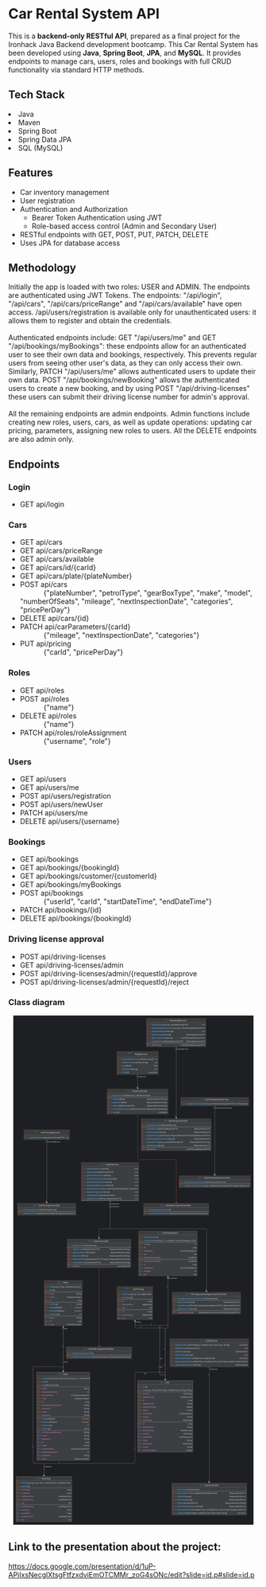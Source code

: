 # Car Rental System API

This is a **backend-only RESTful API**, prepared as a final project for the Ironhack Java Backend development bootcamp.
This Car Rental System has been developed using **Java**, **Spring Boot**, **JPA**, and **MySQL**. It provides endpoints to manage cars, users, roles and bookings with full CRUD functionality via standard HTTP methods.


## Tech Stack

<li>Java</li>
<li>Maven</li>
<li>Spring Boot</li>
<li>Spring Data JPA</li>
<li>SQL (MySQL)</li>

## Features

<ul>
  <li>Car inventory management</li>
  <li>User registration</li>
  <li>Authentication and Authorization
    <ul>
      <li>Bearer Token Authentication using JWT</li>
      <li>Role-based access control (Admin and Secondary User)</li>
    </ul>
  </li>
  <li>RESTful endpoints with GET, POST, PUT, PATCH, DELETE</li>
  <li>Uses JPA for database access</li>
</ul>

## Methodology
Initially the app is loaded with two roles: USER and ADMIN. The endpoints are authenticated using JWT Tokens. The endpoints: "/api/login", "/api/cars", "/api/cars/priceRange" and "/api/cars/available" have open access. /api/users/registration is available only for unauthenticated users: it allows them to register and obtain the credentials.<br><br>Authenticated endpoints include: GET "/api/users/me" and GET "/api/bookings/myBookings": these endpoints allow for an authenticated user to see their own data and bookings, respectively. This prevents regular users from seeing other user's data, as they can only access their own. Similarly, PATCH "/api/users/me" allows authenticated users to update their own data. POST "/api/bookings/newBooking" allows the authenticated users to create a new booking, and by using POST "/api/driving-licenses" these users can submit their driving license number for admin's approval.<br><br>All the remaining endpoints are admin endpoints. Admin functions include creating new roles, users, cars, as well as update operations: updating car pricing, parameters, assigning new roles to users. All the DELETE endpoints are also admin only.

## Endpoints

### Login
- GET api/login

### Cars
- GET api/cars
- GET api/cars/priceRange
- GET api/cars/available
- GET api/cars/id/{carId}
- GET api/cars/plate/{plateNumber}
- POST api/cars<br>&nbsp;&nbsp;&nbsp;&nbsp;&nbsp;&nbsp;&nbsp;&nbsp;&nbsp;&nbsp;&nbsp;&nbsp;{"plateNumber", "petrolType", "gearBoxType", "make", "model", "numberOfSeats", "mileage", "nextInspectionDate", "categories", "pricePerDay"}
- DELETE api/cars/{id}
- PATCH api/carParameters/{carId}<br>&nbsp;&nbsp;&nbsp;&nbsp;&nbsp;&nbsp;&nbsp;&nbsp;&nbsp;&nbsp;&nbsp;&nbsp;{"mileage", "nextInspectionDate", "categories"}
- PUT api/pricing<br>&nbsp;&nbsp;&nbsp;&nbsp;&nbsp;&nbsp;&nbsp;&nbsp;&nbsp;&nbsp;&nbsp;&nbsp;{"carId", "pricePerDay"}
  
### Roles
- GET api/roles
- POST api/roles<br>&nbsp;&nbsp;&nbsp;&nbsp;&nbsp;&nbsp;&nbsp;&nbsp;&nbsp;&nbsp;&nbsp;&nbsp;{"name"}
- DELETE api/roles<br>&nbsp;&nbsp;&nbsp;&nbsp;&nbsp;&nbsp;&nbsp;&nbsp;&nbsp;&nbsp;&nbsp;&nbsp;{"name"}
- PATCH api/roles/roleAssignment<br>&nbsp;&nbsp;&nbsp;&nbsp;&nbsp;&nbsp;&nbsp;&nbsp;&nbsp;&nbsp;&nbsp;&nbsp;{"username", "role"}

### Users
- GET api/users
- GET api/users/me
- POST api/users/registration
- POST api/users/newUser
- PATCH api/users/me
- DELETE api/users/{username}

### Bookings
- GET api/bookings
- GET api/bookings/{bookingId}
- GET api/bookings/customer/{customerId}
- GET api/bookings/myBookings
- POST api/bookings<br>&nbsp;&nbsp;&nbsp;&nbsp;&nbsp;&nbsp;&nbsp;&nbsp;&nbsp;&nbsp;&nbsp;&nbsp;{"userId", "carId", "startDateTime", "endDateTime"}
- PATCH api/bookings/{id}
- DELETE api/bookings/{bookingId}

### Driving license approval
- POST api/driving-licenses
- GET api/driving-licenses/admin
- POST api/driving-licenses/admin/{requestId}/approve
- POST api/driving-licenses/admin/{requestId}/reject

### Class diagram
<p align="center">
  <img src="https://raw.githubusercontent.com/xKatyJane/CarRentalSystem-JavaBackend/master/assets/ClassDiagram.png">
</p>

## Link to the presentation about the project:
https://docs.google.com/presentation/d/1uP-APjIxsNecglXtsgFtfzxdviEmOTCMMr_zoG4sONc/edit?slide=id.p#slide=id.p
